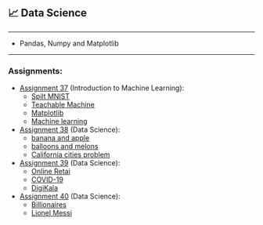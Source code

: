 ## 📈 Data Science

---

- Pandas, Numpy and Matplotlib

---

### Assignments:

- [Assignment 37](Assignment_37_5.1) (Introduction to Machine Learning):
  - [Spilt MNIST](Assignment_37_5.1/1%20-%20Spilt%20MNIST)
  - [Teachable Machine](Assignment_37_5.1/2%20-%20Teachable%20Machine)
  - [Matplotlib](Assignment_37_5.1/3%20-%20Matplotlib)
  - [Machine learning](Assignment_37_5.1/4%20-%20Machine%20learning)
- [Assignment 38](Assignment_38_5.2) (Data Science):
  - [banana and apple](Assignment_38_5.2/3%20-%20banana%20and%20apple)
  - [balloons and melons](Assignment_38_5.2/4%20-%20balloons%20and%20melons)
  - [California cities problem](Assignment_38_5.2/5%20-%20California%20cities%20problem)
- [Assignment 39](Assignment_39_5.3) (Data Science):
  - [Online Retai](Assignment_39_5.3/1%20-%20Online%20Retai)
  - [COVID-19](Assignment_39_5.3/2%20-%20COVID-19)
  - [DigiKala](Assignment_39_5.3/3%20-%20DigiKala)
- [Assignment 40](Assignment_40_5.4) (Data Science):
  - [Billionaires](Assignment_40_5.4/1%20-%20%20Billionaires)
  - [Lionel Messi](Assignment_40_5.4/2%20-%20Lionel%20Messi)
